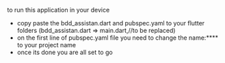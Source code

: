 to run this application in your device

- copy paste the bdd_assistan.dart and pubspec.yaml to your flutter folders (bdd_assistan.dart => main.dart,//to be replaced)
- on the first line of pubspec.yaml file you need to change the name:**** to your project name
- once its done you are all set to go

